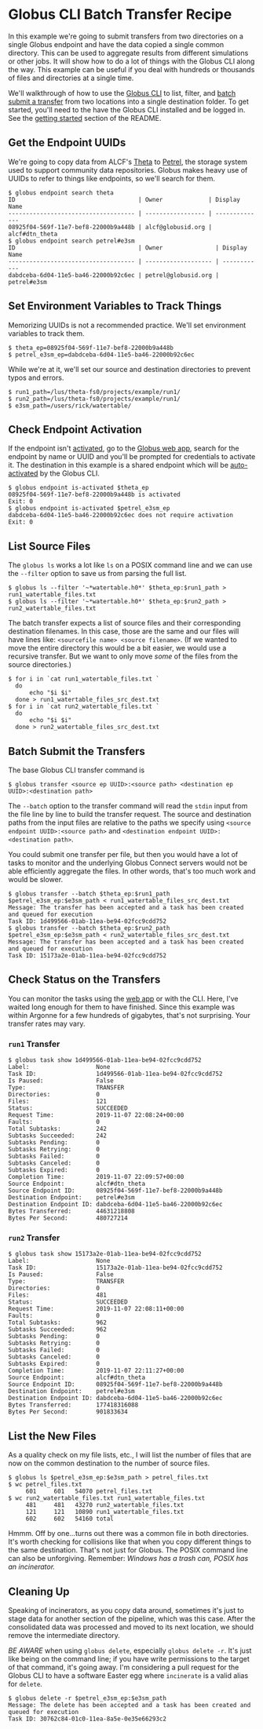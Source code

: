# Globus CLI Batch Transfer Recipe

In this example we're going to submit transfers from two directories on a single Globus endpoint and have the data copied a single common directory. This can be used to aggregate results from different simulations or other jobs. It will show how to do a lot of things with the Globus CLI along the way. This example can be useful if you deal with hundreds or thousands of files and directories at a single time.

We'll walkthrough of how to use the [Globus CLI](https://docs.globus.org/cli/) to list, filter, and [batch submit a transfer](https://docs.globus.org/cli/reference/transfer/) from two locations into a single destination folder. To get started, you'll need to the have the Globus CLI installed and be logged in. See the [getting started](README.md#getting-started) section of the README.

## Get the Endpoint UUIDs

We're going to copy data from ALCF's [Theta](https://www.alcf.anl.gov/theta) to [Petrel](http://petrel.alcf.anl.gov/), the storage system used to support community data repositories. Globus makes heavy use of UUIDs to refer to things like endpoints, so we'll search for them.

```
$ globus endpoint search theta
ID                                   | Owner             | Display Name  
------------------------------------ | ----------------- | --------------
08925f04-569f-11e7-bef8-22000b9a448b | alcf@globusid.org | alcf#dtn_theta
$ globus endpoint search petrel#e3sm
ID                                   | Owner               | Display Name
------------------------------------ | ------------------- | ------------
dabdceba-6d04-11e5-ba46-22000b92c6ec | petrel@globusid.org | petrel#e3sm 
```

##  Set Environment Variables to Track Things

Memorizing UUIDs is not a recommended practice. We'll set environment variables to track them.

```
$ theta_ep=08925f04-569f-11e7-bef8-22000b9a448b
$ petrel_e3sm_ep=dabdceba-6d04-11e5-ba46-22000b92c6ec
```

While we're at it, we'll set our source and destination directories to prevent typos and errors.

```
$ run1_path=/lus/theta-fs0/projects/example/run1/
$ run2_path=/lus/theta-fs0/projects/example/run1/
$ e3sm_path=/users/rick/watertable/
```

## Check Endpoint Activation

If the endpoint isn't [activated](https://docs.globus.org/api/transfer/endpoint_activation/#web_activation), go to the [Globus web app](https://app.globus.org/), search for the endpoint by name or UUID and you'll be prompted for credentials to activate it. The destination in this example is a shared endpoint which will be [auto-activated](https://docs.globus.org/api/transfer/endpoint_activation/#auto_activation) by the Globus CLI.

```
$ globus endpoint is-activated $theta_ep 
08925f04-569f-11e7-bef8-22000b9a448b is activated
Exit: 0
$ globus endpoint is-activated $petrel_e3sm_ep 
dabdceba-6d04-11e5-ba46-22000b92c6ec does not require activation
Exit: 0
```

## List Source Files

The `globus ls` works a lot like `ls` on a POSIX command line and we can use the `--filter` option to save us from parsing the full list.

```
$ globus ls --filter '~*watertable.h0*' $theta_ep:$run1_path > run1_watertable_files.txt 
$ globus ls --filter '~*watertable.h0*' $theta_ep:$run2_path > run2_watertable_files.txt
```

The batch transfer expects a list of source files and their corresponding destination filenames. In this case, those are the same and our files will have lines like:
`<sourcefile name> <source filename>`. (If we wanted to move the entire directory this would be a bit easier, we would use a recursive transfer. But we want to only move _some_ of the files from the source directories.)

```
$ for i in `cat run1_watertable_files.txt `
  do
      echo "$i $i"
  done > run1_watertable_files_src_dest.txt
$ for i in `cat run2_watertable_files.txt `
  do
      echo "$i $i"
  done > run2_watertable_files_src_dest.txt
```

## Batch Submit the Transfers

The base Globus CLI transfer command is

```
$ globus transfer <source ep UUID>:<source path> <destination ep UUID>:<destination path>
```

The `--batch` option to the transfer command will read the `stdin` input from the file line by line to build the transfer request. The source and destination paths from the input files are relative to the paths we specify using `<source endpoint UUID>:<source path>` and `<destination endpoint UUID>:<destination path>`.

You could submit one transfer per file, but then you would have a lot of tasks to monitor and the underlying Globus Connect servers would not be able efficiently aggregate the files. In other words, that's too much work and would be slower.

```
$ globus transfer --batch $theta_ep:$run1_path $petrel_e3sm_ep:$e3sm_path < run1_watertable_files_src_dest.txt 
Message: The transfer has been accepted and a task has been created and queued for execution
Task ID: 1d499566-01ab-11ea-be94-02fcc9cdd752
$ globus transfer --batch $theta_ep:$run2_path $petrel_e3sm_ep:$e3sm_path < run2_watertable_files_src_dest.txt 
Message: The transfer has been accepted and a task has been created and queued for execution
Task ID: 15173a2e-01ab-11ea-be94-02fcc9cdd752
```

## Check Status on the Transfers

You can monitor the tasks using the [web app](https://app.globus.org/activity) or with the CLI. Here, I've waited long enough for them to have finished. Since this example was within Argonne for a few hundreds of gigabytes, that's not surprising. Your transfer rates may vary.

### `run1` Transfer

```
$ globus task show 1d499566-01ab-11ea-be94-02fcc9cdd752
Label:                   None
Task ID:                 1d499566-01ab-11ea-be94-02fcc9cdd752
Is Paused:               False
Type:                    TRANSFER
Directories:             0
Files:                   121
Status:                  SUCCEEDED
Request Time:            2019-11-07 22:08:24+00:00
Faults:                  0
Total Subtasks:          242
Subtasks Succeeded:      242
Subtasks Pending:        0
Subtasks Retrying:       0
Subtasks Failed:         0
Subtasks Canceled:       0
Subtasks Expired:        0
Completion Time:         2019-11-07 22:09:57+00:00
Source Endpoint:         alcf#dtn_theta
Source Endpoint ID:      08925f04-569f-11e7-bef8-22000b9a448b
Destination Endpoint:    petrel#e3sm
Destination Endpoint ID: dabdceba-6d04-11e5-ba46-22000b92c6ec
Bytes Transferred:       44631218808
Bytes Per Second:        480727214
```

### `run2` Transfer

```
$ globus task show 15173a2e-01ab-11ea-be94-02fcc9cdd752
Label:                   None
Task ID:                 15173a2e-01ab-11ea-be94-02fcc9cdd752
Is Paused:               False
Type:                    TRANSFER
Directories:             0
Files:                   481
Status:                  SUCCEEDED
Request Time:            2019-11-07 22:08:11+00:00
Faults:                  0
Total Subtasks:          962
Subtasks Succeeded:      962
Subtasks Pending:        0
Subtasks Retrying:       0
Subtasks Failed:         0
Subtasks Canceled:       0
Subtasks Expired:        0
Completion Time:         2019-11-07 22:11:27+00:00
Source Endpoint:         alcf#dtn_theta
Source Endpoint ID:      08925f04-569f-11e7-bef8-22000b9a448b
Destination Endpoint:    petrel#e3sm
Destination Endpoint ID: dabdceba-6d04-11e5-ba46-22000b92c6ec
Bytes Transferred:       177418316088
Bytes Per Second:        901833634
```

## List the New Files

As a quality check on my file lists, etc., I will list the number of files that are now on the common destination to the number of source files.

```
$ globus ls $petrel_e3sm_ep:$e3sm_path > petrel_files.txt
$ wc petrel_files.txt 
     601     601   54070 petrel_files.txt
$ wc run2_watertable_files.txt run1_watertable_files.txt 
     481     481   43270 run2_watertable_files.txt
     121     121   10890 run1_watertable_files.txt
     602     602   54160 total
```

Hmmm. Off by one...turns out there was a common file in both directories. It's worth checking for collisions like that when you copy different things to the same destination. That's not just for Globus. The POSIX command line can also be unforgiving. Remember: _Windows has a trash can, POSIX has an incinerator._

## Cleaning Up

Speaking of incinerators, as you copy data around, sometimes it's just to stage data for another section of the pipeline, which was this case. After the consolidated data was processed and moved to its next location, we should remove the intermediate directory.

*BE AWARE* when using `globus delete`, especially `globus delete -r`. It's just like being on the command line; if you have write permissions to the target of that command, it's going away. I'm considering a pull request for the Globus CLI to have a software Easter egg where `incinerate` is a valid alias for `delete`.

```
$ globus delete -r $petrel_e3sm_ep:$e3sm_path 
Message: The delete has been accepted and a task has been created and queued for execution
Task ID: 30762c84-01c0-11ea-8a5e-0e35e66293c2
```

